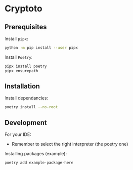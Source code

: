 # Cryptoto

## Prerequisites

Install `pipx`:
```bash
python -m pip install --user pipx
```

Install `Poetry`:
```bash
pipx install poetry
pipx ensurepath
```

## Installation

Install dependancies:
```bash
poetry install --no-root
```

## Development

For your IDE:
- Remember to select the right interpreter (the poetry one)

Installing packages (example):
```bash
poetry add example-package-here
```

